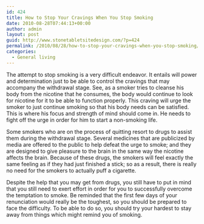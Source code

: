 ```yaml
---
id: 424
title: How to Stop Your Cravings When You Stop Smoking
date: 2010-08-28T07:44:13+00:00
author: admin
layout: post
guid: http://www.stonetabletsitedesign.com/?p=424
permalink: /2010/08/28/how-to-stop-your-cravings-when-you-stop-smoking/
categories:
  - General living
---
```

The attempt to stop smoking is a very difficult endeavor. It entails will power and determination just to be able to control the cravings that may accompany the withdrawal stage. See, as a smoker tries to cleanse his body from the nicotine that he consumes, the body would continue to look for nicotine for it to be able to function properly. This craving will urge the smoker to just continue smoking so that his body needs can be satisfied. This is where his focus and strength of mind should come in. He needs to fight off the urge in order for him to start a non-smoking life.

Some smokers who are on the process of quitting resort to drugs to assist them during the withdrawal stage. Several medicines that are publicized by media are offered to the public to help defeat the urge to smoke; and they are designed to give pleasure to the brain in the same way the nicotine affects the brain. Because of these drugs, the smokers will feel exactly the same feeling as if they had just finished a stick; so as a result, there is really no need for the smokers to actually puff a cigarette. 

Despite the help that you may get from drugs, you still have to put in mind that you still need to exert effort in order for you to successfully overcome the temptation to smoke. Be reminded that the first few days of your renunciation would really be the toughest, so you should be prepared to face the difficulty. To be able to do so, you should try your hardest to stay away from things which might remind you of smoking.